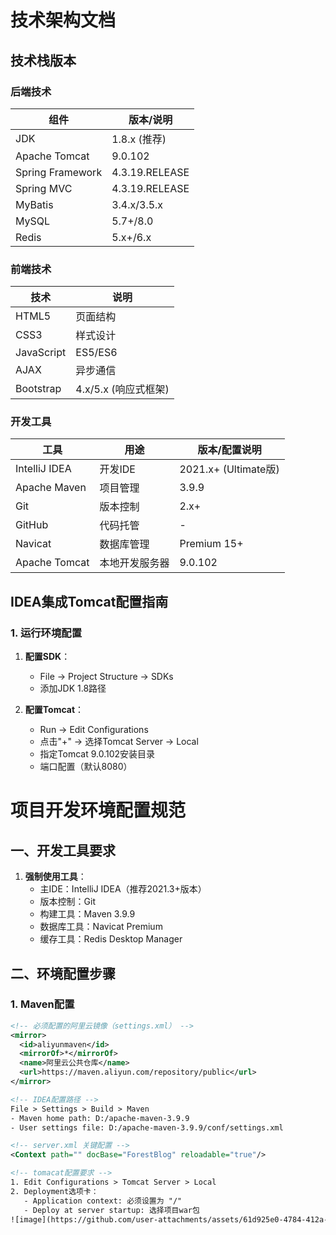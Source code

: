 # 技术架构文档

## 技术栈版本

### 后端技术
| 组件               | 版本/说明               |
|--------------------|------------------------|
| JDK               | 1.8.x (推荐)           |
| Apache Tomcat     | 9.0.102                |
| Spring Framework  | 4.3.19.RELEASE        |
| Spring MVC        | 4.3.19.RELEASE        |
| MyBatis           | 3.4.x/3.5.x           |
| MySQL             | 5.7+/8.0              |
| Redis             | 5.x+/6.x              |

### 前端技术
| 技术              | 说明                   |
|-------------------|------------------------|
| HTML5            | 页面结构               |
| CSS3             | 样式设计               |
| JavaScript       | ES5/ES6                |
| AJAX             | 异步通信               |
| Bootstrap        | 4.x/5.x (响应式框架)   |

### 开发工具
| 工具              | 用途                   | 版本/配置说明          |
|-------------------|------------------------|-----------------------|
| IntelliJ IDEA    | 开发IDE                | 2021.x+ (Ultimate版) |
| Apache Maven     | 项目管理               | 3.9.9                |
| Git              | 版本控制               | 2.x+                 |
| GitHub           | 代码托管               | -                    |
| Navicat          | 数据库管理             | Premium 15+          |
| Apache Tomcat    | 本地开发服务器         | 9.0.102              |

## IDEA集成Tomcat配置指南

### 1. 运行环境配置
1. **配置SDK**：
   - File → Project Structure → SDKs
   - 添加JDK 1.8路径

2. **配置Tomcat**：
   - Run → Edit Configurations
   - 点击"+" → 选择Tomcat Server → Local
   - 指定Tomcat 9.0.102安装目录
   - 端口配置（默认8080）

# 项目开发环境配置规范

## 一、开发工具要求
1. **强制使用工具**：
   - 主IDE：IntelliJ IDEA（推荐2021.3+版本）
   - 版本控制：Git
   - 构建工具：Maven 3.9.9
   - 数据库工具：Navicat Premium
   - 缓存工具：Redis Desktop Manager

## 二、环境配置步骤

### 1. Maven配置
```xml
<!-- 必须配置的阿里云镜像（settings.xml） -->
<mirror>
  <id>aliyunmaven</id>
  <mirrorOf>*</mirrorOf>
  <name>阿里云公共仓库</name>
  <url>https://maven.aliyun.com/repository/public</url>
</mirror>

<!-- IDEA配置路径 -->
File > Settings > Build > Maven
- Maven home path: D:/apache-maven-3.9.9
- User settings file: D:/apache-maven-3.9.9/conf/settings.xml

<!-- server.xml 关键配置 -->
<Context path="" docBase="ForestBlog" reloadable="true"/>

<!-- tomacat配置要求 -->
1. Edit Configurations > Tomcat Server > Local
2. Deployment选项卡：
   - Application context: 必须设置为 "/"
   - Deploy at server startup: 选择项目war包
![image](https://github.com/user-attachments/assets/61d925e0-4784-412a-98b4-cc5ceb705f39)
